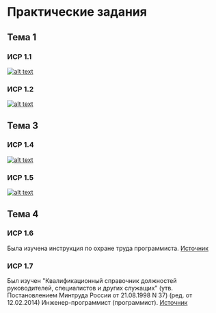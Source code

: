 # Практические задания
## Тема 1
### ИСР 1.1
[![alt text](http://qrcoder.ru/code/?https%3A%2F%2Fyadi.sk%2Fi%2FVrVXdWCnnXETCw&10&0 "Философские проблемы информатики")](https://yadi.sk/i/VrVXdWCnnXETCw)
### ИСР 1.2
[![alt text](http://qrcoder.ru/code/?https%3A%2F%2Fyadi.sk%2Fi%2F0SbHjgkBeK78HQ&10&0 "Интеллект-карта")](https://yadi.sk/i/0SbHjgkBeK78HQ)
## Тема 3
### ИСР 1.4
[![alt text](http://qrcoder.ru/code/?https%3A%2F%2Fyadi.sk%2Fi%2FdK90RvLLplgQKQ&10&0 "Упражнения для программиста")](https://yadi.sk/i/dK90RvLLplgQKQ)
### ИСР 1.5
[![alt text](http://qrcoder.ru/code/?https%3A%2F%2Fyadi.sk%2Fi%2FsQQ1mF9KjjiokA&10&0 "Гимнастика для глаз")](https://yadi.sk/i/sQQ1mF9KjjiokA)
## Тема 4
### ИСР 1.6
Была изучена инструкция по охране труда программиста.
[Источник](http://prom-nadzor.ru/content/instrukciya-po-ohrane-truda-dlya-programmista-pevm)
### ИСР 1.7
Был изучен "Квалификационный справочник должностей руководителей, специалистов и других служащих" (утв. Постановлением Минтруда России от 21.08.1998 N 37) (ред. от 12.02.2014) Инженер-программист (программист).
[Источник](http://www.consultant.ru/document/cons_doc_LAW_58804/#dst100596)

